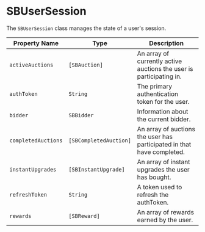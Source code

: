 # SBUserSession

The `SBUserSession` class manages the state of a user's session.

| **Property Name** | **Type** | **Description** |
|-|-|-|
| `activeAuctions` | `[SBAuction]` | An array of currently active auctions the user is participating in. |
| `authToken` | `String` | The primary authentication token for the user. |
| `bidder` | `SBBidder` | Information about the current bidder. |
| `completedAuctions` | `[SBCompletedAuction]` | An array of auctions the user has participated in that have completed. |
| `instantUpgrades` | `[SBInstantUpgrade]` | An array of instant upgrades the user has bought. |
| `refreshToken` | `String` | A token used to refresh the authToken. |
| `rewards` | `[SBReward]` | An array of rewards earned by the user. |
